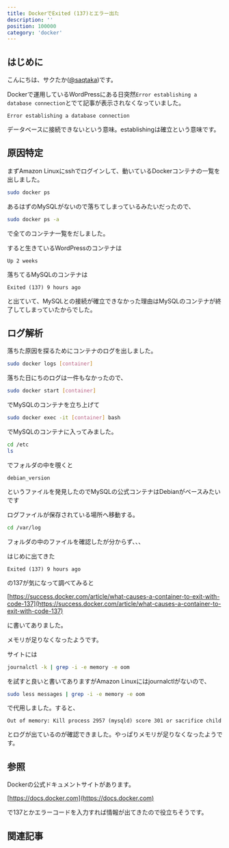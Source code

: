 ```yaml
---
title: DockerでExited (137)とエラー出た
description: ''
position: 100000
category: 'docker'
---
```


## はじめに
こんにちは、サクたか([\@saqtaka](https://twitter.com/saqtaka))です。

Dockerで運用しているWordPressにある日突然`Error establishing a database connection`とでて記事が表示されなくなっていました。

```
Error establishing a database connection
```

データベースに接続できないという意味。establishingは確立という意味です。

## 原因特定

まずAmazon Linuxにsshでログインして、動いているDockerコンテナの一覧を出しました。

```bash
sudo docker ps
```

あるはずのMySQLがないので落ちてしまっているみたいだったので、

```bash
sudo docker ps -a
```

で全てのコンテナ一覧をだしました。

すると生きているWordPressのコンテナは

```
Up 2 weeks
```

落ちてるMySQLのコンテナは
```
Exited (137) 9 hours ago
```

と出ていて、MySQLとの接続が確立できなかった理由はMySQLのコンテナが終了してしまっていたからでした。

## ログ解析

落ちた原因を探るためにコンテナのログを出しました。

```bash
sudo docker logs [container]
```

落ちた日にちのログは一件もなかったので、
```bash
sudo docker start [container]
```
でMySQLのコンテナを立ち上げて
```bash
sudo docker exec -it [container] bash
```
でMySQLのコンテナに入ってみました。

```bash
cd /etc
ls
```

でフォルダの中を覗くと
```
debian_version
```
というファイルを発見したのでMySQLの公式コンテナはDebianがベースみたいです

ログファイルが保存されている場所へ移動する。

```bash
cd /var/log
```
フォルダの中のファイルを確認したが分からず、、、

はじめに出てきた

```
Exited (137) 9 hours ago
```

の137が気になって調べてみると

[https://success.docker.com/article/what-causes-a-container-to-exit-with-code-137](https://success.docker.com/article/what-causes-a-container-to-exit-with-code-137)

に書いてありました。

メモリが足りなくなったようです。

サイトには

```bash
journalctl -k | grep -i -e memory -e oom
```

を試すと良いと書いてありますがAmazon Linuxにはjournalctlがないので、

```bash
sudo less messages | grep -i -e memory -e oom
```

で代用しました。すると、

```
Out of memory: Kill process 2957 (mysqld) score 301 or sacrifice child
```

とログが出ているのが確認できました。やっぱりメモリが足りなくなったようです。

## 参照
Dockerの公式ドキュメントサイトがあります。

[https://docs.docker.com](https://docs.docker.com)

で137とかエラーコードを入力すれば情報が出てきたので役立ちそうです。

## 関連記事
<CategoryPost :category-name-props="category" />
